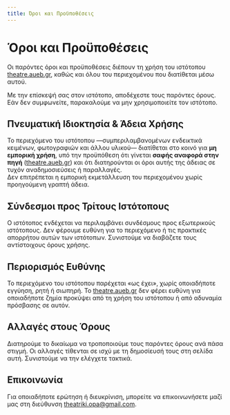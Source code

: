 ```yaml
---
title: Όροι και Προϋποθέσεις
---
```


# Όροι και Προϋποθέσεις
Οι παρόντες όροι και προϋποθέσεις διέπουν τη χρήση του ιστότοπου [theatre.aueb.gr](https://theatrikiopa.vercel.app), καθώς και όλου του περιεχομένου που διατίθεται μέσω αυτού.

Με την επίσκεψή σας στον ιστότοπο, αποδέχεστε τους παρόντες όρους. Εάν δεν συμφωνείτε, παρακαλούμε να μην χρησιμοποιείτε τον ιστότοπο.

## Πνευματική Ιδιοκτησία & Άδεια Χρήσης
Το περιεχόμενο του ιστότοπου —συμπεριλαμβανομένων ενδεικτικά κειμένων, φωτογραφιών και άλλου υλικού— διατίθεται στο κοινό για **μη εμπορική χρήση**, υπό την προϋπόθεση ότι γίνεται **σαφής αναφορά στην πηγή** ([theatre.aueb.gr](https://theatrikiopa.vercel.app)) και ότι διατηρούνται οι όροι αυτής της άδειας σε τυχόν αναδημοσιεύσεις ή παραλλαγές.  
Δεν επιτρέπεται η εμπορική εκμετάλλευση του περιεχομένου χωρίς προηγούμενη γραπτή άδεια.

## Σύνδεσμοι προς Τρίτους Ιστότοπους
Ο ιστότοπος ενδέχεται να περιλαμβάνει συνδέσμους προς εξωτερικούς ιστότοπους. Δεν φέρουμε ευθύνη για το περιεχόμενο ή τις πρακτικές απορρήτου αυτών των ιστότοπων. Συνιστούμε να διαβάζετε τους αντίστοιχους όρους χρήσης.

## Περιορισμός Ευθύνης
Το περιεχόμενο του ιστότοπου παρέχεται «ως έχει», χωρίς οποιαδήποτε εγγύηση, ρητή ή σιωπηρή. Το [theatre.aueb.gr](https://theatrikiopa.vercel.app) δεν φέρει ευθύνη για οποιαδήποτε ζημία προκύψει από τη χρήση του ιστότοπου ή από αδυναμία πρόσβασης σε αυτόν.

## Αλλαγές στους Όρους
Διατηρούμε το δικαίωμα να τροποποιούμε τους παρόντες όρους ανά πάσα στιγμή. Οι αλλαγές τίθενται σε ισχύ με τη δημοσίευσή τους στη σελίδα αυτή. Συνιστούμε να την ελέγχετε τακτικά.

## Επικοινωνία
Για οποιαδήποτε ερώτηση ή διευκρίνιση, μπορείτε να επικοινωνήσετε μαζί μας στη διεύθυνση [theatriki.opa@gmail.com](mailto:theatriki.opa@gmail.com).
